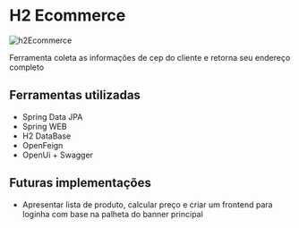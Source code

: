 # H2 Ecommerce 
![h2Ecommerce](https://user-images.githubusercontent.com/121204240/225162797-3ece7830-85d7-45eb-8d8c-bfa09d5daa4f.png)

Ferramenta coleta as informações de cep do cliente e retorna seu endereço completo
## Ferramentas utilizadas
- Spring Data JPA
- Spring WEB
- H2 DataBase
- OpenFeign
- OpenUi + Swagger
## Futuras implementações
- Apresentar lista de produto, calcular preço e criar um frontend para loginha com base na palheta do banner principal

